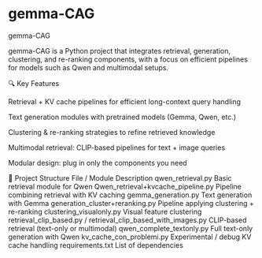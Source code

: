 # gemma-CAG
gemma-CAG

gemma-CAG is a Python project that integrates retrieval, generation, clustering, and re-ranking components, with a focus on efficient pipelines for models such as Qwen and multimodal setups.

🔍 Key Features

Retrieval + KV cache pipelines for efficient long-context query handling

Text generation modules with pretrained models (Gemma, Qwen, etc.)

Clustering & re-ranking strategies to refine retrieved knowledge

Multimodal retrieval: CLIP-based pipelines for text + image queries

Modular design: plug in only the components you need

📂 Project Structure
File / Module	Description
qwen_retrieval.py	Basic retrieval module for Qwen
Qwen_retrieval+kvcache_pipeline.py	Pipeline combining retrieval with KV caching
gemma_generation.py	Text generation with Gemma
generation_cluster+reranking.py	Pipeline applying clustering + re-ranking
clustering_visualonly.py	Visual feature clustering
retrieval_clip_based.py / retrieval_clip_based_with_images.py	CLIP-based retrieval (text-only or multimodal)
qwen_complete_textonly.py	Full text-only generation with Qwen
kv_cache_con_problemi.py	Experimental / debug KV cache handling
requirements.txt	List of dependencies

